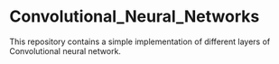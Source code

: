 # Convolutional_Neural_Networks

This repository contains a simple implementation of different layers of Convolutional neural network. 

